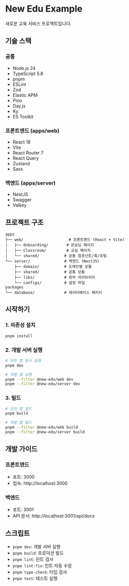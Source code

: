 # New Edu Example

새로운 교육 서비스 프로젝트입니다.

## 기술 스택

### 공통
- Node.js 24
- TypeScript 5.8
- pnpm
- ESLint
- Zod
- Elastic APM
- Pino
- Day.js
- Ky
- ES Toolkit

### 프론트엔드 (apps/web)
- React 18
- Vite
- React Router 7
- React Query
- Zustand
- Sass

### 백엔드 (apps/server)
- NestJS
- Swagger
- Valkey

## 프로젝트 구조

```
apps
├── web/                    # 프론트엔드 (React + Vite)
│   ├── Onboarding/        # 온보딩 페이지
│   ├── Classroom/         # 교실 페이지
│   └── shared/           # 공통 컴포넌트/훅/유틸
└── server/               # 백엔드 (NestJS)
    ├── domain/           # 도메인별 모듈
    ├── shared/           # 공통 모듈
    ├── libs/             # 외부 라이브러리
    └── configs/          # 설정 파일
packages
└── database/             # 데이터베이스 패키지
```

## 시작하기

### 1. 의존성 설치

```bash
pnpm install
```

### 2. 개발 서버 실행

```bash
# 모든 앱 동시 실행
pnpm dev

# 개별 앱 실행
pnpm --filter @new-edu/web dev
pnpm --filter @new-edu/server dev
```

### 3. 빌드

```bash
# 모든 앱 빌드
pnpm build

# 개별 앱 빌드
pnpm --filter @new-edu/web build
pnpm --filter @new-edu/server build
```

## 개발 가이드

### 프론트엔드
- 포트: 3000
- 접속: http://localhost:3000

### 백엔드
- 포트: 3001
- API 문서: http://localhost:3001/api/docs

## 스크립트

- `pnpm dev`: 개발 서버 실행
- `pnpm build`: 프로덕션 빌드
- `pnpm lint`: 린트 검사
- `pnpm lint:fix`: 린트 자동 수정
- `pnpm type-check`: 타입 검사
- `pnpm test`: 테스트 실행 